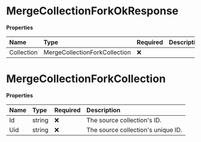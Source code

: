 # MergeCollectionForkOkResponse

**Properties**

| Name       | Type                          | Required | Description |
| :--------- | :---------------------------- | :------- | :---------- |
| Collection | MergeCollectionForkCollection | ❌       |             |

# MergeCollectionForkCollection

**Properties**

| Name | Type   | Required | Description                        |
| :--- | :----- | :------- | :--------------------------------- |
| Id   | string | ❌       | The source collection's ID.        |
| Uid  | string | ❌       | The source collection's unique ID. |

<!-- This file was generated by liblab | https://liblab.com/ -->
